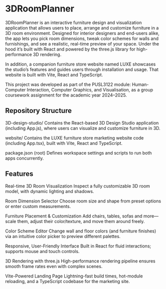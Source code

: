 # 3DRoomPlanner
3DRoomPlanner is an interactive furniture design and visualization application that allows users to place, arrange and customize furniture in a 3D room environment. Designed for interior designers and end-users alike, the app lets you pick room dimensions, tweak color schemes for walls and furnishings, and see a realistic, real-time preview of your space. Under the hood it’s built with React and powered by the three.js library for high-performance 3D rendering.

In addition, a companion furniture store website named LUXE showcases the studio’s features and guides users through installation and usage. That website is built with Vite, React and TypeScript.

This project was developed as part of the PUSL3122 module: Human-Computer Interaction, Computer Graphics, and Visualisation, as a group coursework assignment for the academic year 2024–2025.

## Repository Structure
3D-design-studio/
Contains the React-based 3D Design Studio application (including App.js), where users can visualize and customize furniture in 3D.

website/
Contains the LUXE furniture store marketing website code (including App.tsx), built with Vite, React and TypeScript.

package.json (root)
Defines workspace settings and scripts to run both apps concurrently.

## Features
Real-time 3D Room Visualization
Inspect a fully customizable 3D room model, with dynamic lighting and shadows.

Room Dimension Selector
Choose room size and shape from preset options or enter custom measurements.

Furniture Placement & Customization
Add chairs, tables, sofas and more—scale them, adjust their color/texture, and move them around freely.

Color Scheme Editor
Change wall and floor colors (and furniture finishes) via an intuitive color picker to preview different palettes.

Responsive, User-Friendly Interface
Built in React for fluid interactions; supports mouse and touch controls.

3D Rendering with three.js
High-performance rendering pipeline ensures smooth frame rates even with complex scenes.

Vite-Powered Landing Page
Lightning-fast build times, hot-module reloading, and a TypeScript codebase for the marketing site.
